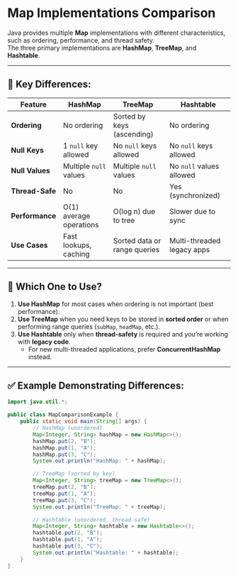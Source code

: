 # Map Implementations Comparison

Java provides multiple **Map** implementations with different characteristics, such as ordering, performance, and thread safety.  
The three primary implementations are **HashMap**, **TreeMap**, and **Hashtable**.

---

## 🔹 Key Differences:

| Feature          | HashMap                  | TreeMap                     | Hashtable                 |
|------------------|--------------------------|-----------------------------|---------------------------|
| **Ordering**     | No ordering              | Sorted by keys (ascending)  | No ordering               |
| **Null Keys**    | 1 `null` key allowed     | No `null` keys allowed      | No `null` keys allowed    |
| **Null Values**  | Multiple `null` values   | Multiple `null` values      | No `null` values allowed  |
| **Thread-Safe**  | No                       | No                          | Yes (synchronized)        |
| **Performance**  | O(1) average operations  | O(log n) due to tree        | Slower due to sync        |
| **Use Cases**    | Fast lookups, caching    | Sorted data or range queries| Multi-threaded legacy apps|

---

## 🔸 Which One to Use?
1. **Use HashMap** for most cases when ordering is not important (best performance).
2. **Use TreeMap** when you need keys to be stored in **sorted order** or when performing range queries (`subMap`, `headMap`, etc.).
3. **Use Hashtable** only when **thread-safety** is required and you’re working with **legacy code**.  
   - For new multi-threaded applications, prefer **ConcurrentHashMap** instead.

---

## ✅ Example Demonstrating Differences:
```java
import java.util.*;

public class MapComparisonExample {
    public static void main(String[] args) {
        // HashMap (unordered)
        Map<Integer, String> hashMap = new HashMap<>();
        hashMap.put(2, "B");
        hashMap.put(1, "A");
        hashMap.put(3, "C");
        System.out.println("HashMap: " + hashMap);

        // TreeMap (sorted by key)
        Map<Integer, String> treeMap = new TreeMap<>();
        treeMap.put(2, "B");
        treeMap.put(1, "A");
        treeMap.put(3, "C");
        System.out.println("TreeMap: " + treeMap);

        // Hashtable (unordered, thread-safe)
        Map<Integer, String> hashtable = new Hashtable<>();
        hashtable.put(2, "B");
        hashtable.put(1, "A");
        hashtable.put(3, "C");
        System.out.println("Hashtable: " + hashtable);
    }
}
```
